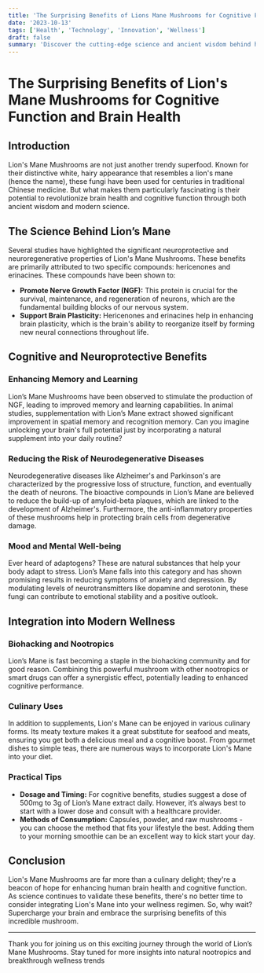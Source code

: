 ```yaml
---
title: 'The Surprising Benefits of Lions Mane Mushrooms for Cognitive Function and Brain Health'
date: '2023-10-13'
tags: ['Health', 'Technology', 'Innovation', 'Wellness']
draft: false
summary: 'Discover the cutting-edge science and ancient wisdom behind how Lions Mane Mushrooms can supercharge your brain health and cognitive function. From nerve growth to reducing neurodegenerative diseases, explore how this natural nootropic is making waves in the wellness world.'
---
```


# The Surprising Benefits of Lion's Mane Mushrooms for Cognitive Function and Brain Health

## Introduction

Lion's Mane Mushrooms are not just another trendy superfood. Known for their distinctive white, hairy appearance that resembles a lion's mane (hence the name), these fungi have been used for centuries in traditional Chinese medicine. But what makes them particularly fascinating is their potential to revolutionize brain health and cognitive function through both ancient wisdom and modern science.

## The Science Behind Lion’s Mane

Several studies have highlighted the significant neuroprotective and neuroregenerative properties of Lion's Mane Mushrooms. These benefits are primarily attributed to two specific compounds: hericenones and erinacines. These compounds have been shown to:

- **Promote Nerve Growth Factor (NGF):** This protein is crucial for the survival, maintenance, and regeneration of neurons, which are the fundamental building blocks of our nervous system.
- **Support Brain Plasticity:** Hericenones and erinacines help in enhancing brain plasticity, which is the brain's ability to reorganize itself by forming new neural connections throughout life.
  
## Cognitive and Neuroprotective Benefits

### Enhancing Memory and Learning

Lion’s Mane Mushrooms have been observed to stimulate the production of NGF, leading to improved memory and learning capabilities. In animal studies, supplementation with Lion’s Mane extract showed significant improvement in spatial memory and recognition memory. Can you imagine unlocking your brain's full potential just by incorporating a natural supplement into your daily routine?

### Reducing the Risk of Neurodegenerative Diseases

Neurodegenerative diseases like Alzheimer's and Parkinson's are characterized by the progressive loss of structure, function, and eventually the death of neurons. The bioactive compounds in Lion’s Mane are believed to reduce the build-up of amyloid-beta plaques, which are linked to the development of Alzheimer's. Furthermore, the anti-inflammatory properties of these mushrooms help in protecting brain cells from degenerative damage.

### Mood and Mental Well-being

Ever heard of adaptogens? These are natural substances that help your body adapt to stress. Lion’s Mane falls into this category and has shown promising results in reducing symptoms of anxiety and depression. By modulating levels of neurotransmitters like dopamine and serotonin, these fungi can contribute to emotional stability and a positive outlook.

## Integration into Modern Wellness

### Biohacking and Nootropics

Lion’s Mane is fast becoming a staple in the biohacking community and for good reason. Combining this powerful mushroom with other nootropics or smart drugs can offer a synergistic effect, potentially leading to enhanced cognitive performance.

### Culinary Uses

In addition to supplements, Lion's Mane can be enjoyed in various culinary forms. Its meaty texture makes it a great substitute for seafood and meats, ensuring you get both a delicious meal and a cognitive boost. From gourmet dishes to simple teas, there are numerous ways to incorporate Lion's Mane into your diet.

### Practical Tips

- **Dosage and Timing:** For cognitive benefits, studies suggest a dose of 500mg to 3g of Lion’s Mane extract daily. However, it’s always best to start with a lower dose and consult with a healthcare provider.
- **Methods of Consumption:** Capsules, powder, and raw mushrooms - you can choose the method that fits your lifestyle the best. Adding them to your morning smoothie can be an excellent way to kick start your day.

## Conclusion

Lion's Mane Mushrooms are far more than a culinary delight; they're a beacon of hope for enhancing human brain health and cognitive function. As science continues to validate these benefits, there's no better time to consider integrating Lion's Mane into your wellness regimen. So, why wait? Supercharge your brain and embrace the surprising benefits of this incredible mushroom.

---

Thank you for joining us on this exciting journey through the world of Lion’s Mane Mushrooms. Stay tuned for more insights into natural nootropics and breakthrough wellness trends